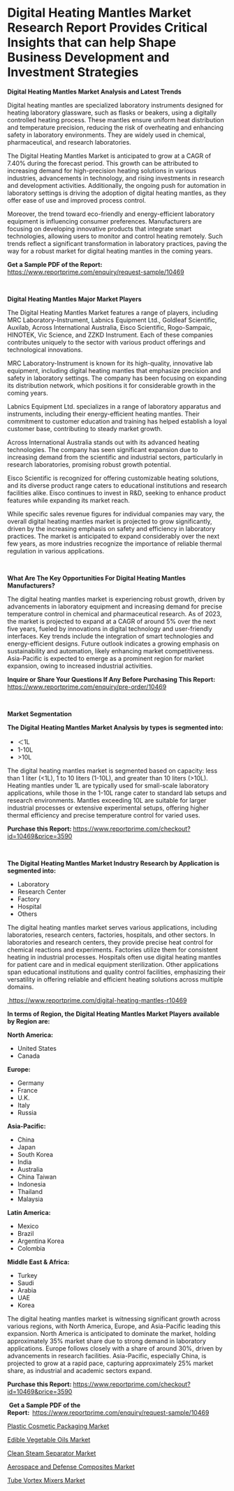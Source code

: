 <p><h1>Digital Heating Mantles Market Research Report Provides Critical Insights that can help Shape Business Development and Investment Strategies</h1></p><p><strong>Digital Heating Mantles Market Analysis and Latest Trends</strong></p>
<p><p>Digital heating mantles are specialized laboratory instruments designed for heating laboratory glassware, such as flasks or beakers, using a digitally controlled heating process. These mantles ensure uniform heat distribution and temperature precision, reducing the risk of overheating and enhancing safety in laboratory environments. They are widely used in chemical, pharmaceutical, and research laboratories.</p><p>The Digital Heating Mantles Market is anticipated to grow at a CAGR of 7.40% during the forecast period. This growth can be attributed to increasing demand for high-precision heating solutions in various industries, advancements in technology, and rising investments in research and development activities. Additionally, the ongoing push for automation in laboratory settings is driving the adoption of digital heating mantles, as they offer ease of use and improved process control.</p><p>Moreover, the trend toward eco-friendly and energy-efficient laboratory equipment is influencing consumer preferences. Manufacturers are focusing on developing innovative products that integrate smart technologies, allowing users to monitor and control heating remotely. Such trends reflect a significant transformation in laboratory practices, paving the way for a robust market for digital heating mantles in the coming years.</p></p>
<p><strong>Get a Sample PDF of the Report:&nbsp;</strong> <a href="https://www.reportprime.com/enquiry/request-sample/10469">https://www.reportprime.com/enquiry/request-sample/10469</a></p>
<p>&nbsp;</p>
<p><strong>Digital Heating Mantles Major Market Players</strong></p>
<p><p>The Digital Heating Mantles Market features a range of players, including MRC Laboratory-Instrument, Labnics Equipment Ltd., Goldleaf Scientific, Auxilab, Across International Australia, Eisco Scientific, Rogo-Sampaic, HINOTEK, Vic Science, and ZZKD Instrument. Each of these companies contributes uniquely to the sector with various product offerings and technological innovations.</p><p>MRC Laboratory-Instrument is known for its high-quality, innovative lab equipment, including digital heating mantles that emphasize precision and safety in laboratory settings. The company has been focusing on expanding its distribution network, which positions it for considerable growth in the coming years.</p><p>Labnics Equipment Ltd. specializes in a range of laboratory apparatus and instruments, including their energy-efficient heating mantles. Their commitment to customer education and training has helped establish a loyal customer base, contributing to steady market growth.</p><p>Across International Australia stands out with its advanced heating technologies. The company has seen significant expansion due to increasing demand from the scientific and industrial sectors, particularly in research laboratories, promising robust growth potential.</p><p>Eisco Scientific is recognized for offering customizable heating solutions, and its diverse product range caters to educational institutions and research facilities alike. Eisco continues to invest in R&D, seeking to enhance product features while expanding its market reach.</p><p>While specific sales revenue figures for individual companies may vary, the overall digital heating mantles market is projected to grow significantly, driven by the increasing emphasis on safety and efficiency in laboratory practices. The market is anticipated to expand considerably over the next few years, as more industries recognize the importance of reliable thermal regulation in various applications.</p></p>
<p>&nbsp;</p>
<p><strong>What Are The Key Opportunities For Digital Heating Mantles Manufacturers?</strong></p>
<p><p>The digital heating mantles market is experiencing robust growth, driven by advancements in laboratory equipment and increasing demand for precise temperature control in chemical and pharmaceutical research. As of 2023, the market is projected to expand at a CAGR of around 5% over the next five years, fueled by innovations in digital technology and user-friendly interfaces. Key trends include the integration of smart technologies and energy-efficient designs. Future outlook indicates a growing emphasis on sustainability and automation, likely enhancing market competitiveness. Asia-Pacific is expected to emerge as a prominent region for market expansion, owing to increased industrial activities.</p></p>
<p><strong>Inquire or Share Your Questions If Any Before Purchasing This Report:</strong> <a href="https://www.reportprime.com/enquiry/pre-order/10469">https://www.reportprime.com/enquiry/pre-order/10469</a></p>
<p>&nbsp;</p>
<p><strong>Market Segmentation</strong></p>
<p><strong>The Digital Heating Mantles Market Analysis by types is segmented into:</strong></p>
<p><ul><li>＜1L</li><li>1-10L</li><li>>10L</li></ul></p>
<p><p>The digital heating mantles market is segmented based on capacity: less than 1 liter (<1L), 1 to 10 liters (1-10L), and greater than 10 liters (>10L). Heating mantles under 1L are typically used for small-scale laboratory applications, while those in the 1-10L range cater to standard lab setups and research environments. Mantles exceeding 10L are suitable for larger industrial processes or extensive experimental setups, offering higher thermal efficiency and precise temperature control for varied uses.</p></p>
<p><strong>Purchase this Report:&nbsp;</strong><a href="https://www.reportprime.com/checkout?id=10469&price=3590">https://www.reportprime.com/checkout?id=10469&price=3590</a></p>
<p>&nbsp;</p>
<p><strong>The Digital Heating Mantles Market Industry Research by Application is segmented into:</strong></p>
<p><ul><li>Laboratory</li><li>Research Center</li><li>Factory</li><li>Hospital</li><li>Others</li></ul></p>
<p><p>The digital heating mantles market serves various applications, including laboratories, research centers, factories, hospitals, and other sectors. In laboratories and research centers, they provide precise heat control for chemical reactions and experiments. Factories utilize them for consistent heating in industrial processes. Hospitals often use digital heating mantles for patient care and in medical equipment sterilization. Other applications span educational institutions and quality control facilities, emphasizing their versatility in offering reliable and efficient heating solutions across multiple domains.</p></p>
<p><a href="https://www.reportprime.com/digital-heating-mantles-r10469">&nbsp;https://www.reportprime.com/digital-heating-mantles-r10469</a></p>
<p><strong>In terms of Region, the Digital Heating Mantles Market Players available by Region are:</strong></p>
<p>
    <p> <strong> North America: </strong>
        <ul>
            <li>United States</li>
            <li>Canada</li>
        </ul>
        </p> 
    <p> <strong> Europe: </strong>
        <ul>
            <li>Germany</li>
            <li>France</li>
            <li>U.K.</li>
            <li>Italy</li>
            <li>Russia</li>
        </ul>
        </p> 
    <p> <strong> Asia-Pacific: </strong>
        <ul>
            <li>China</li>
            <li>Japan</li>
            <li>South Korea</li>
            <li>India</li>
            <li>Australia</li>
            <li>China Taiwan</li>
            <li>Indonesia</li>
            <li>Thailand</li>
            <li>Malaysia</li>
        </ul>
        </p> 
    <p> <strong> Latin America: </strong>
        <ul>
            <li>Mexico</li>
            <li>Brazil</li>
            <li>Argentina Korea</li>
            <li>Colombia</li>
        </ul>
        </p> 
    <p> <strong> Middle East & Africa: </strong>
        <ul>
            <li>Turkey</li>
            <li>Saudi</li>
            <li>Arabia</li>
            <li>UAE</li>
            <li>Korea</li>
        </ul>
    </p>
    </p>
<p><p>The digital heating mantles market is witnessing significant growth across various regions, with North America, Europe, and Asia-Pacific leading this expansion. North America is anticipated to dominate the market, holding approximately 35% market share due to strong demand in laboratory applications. Europe follows closely with a share of around 30%, driven by advancements in research facilities. Asia-Pacific, especially China, is projected to grow at a rapid pace, capturing approximately 25% market share, as industrial and academic sectors expand.</p></p>
<p><strong>Purchase this Report: </strong><a href="https://www.reportprime.com/checkout?id=10469&price=3590">https://www.reportprime.com/checkout?id=10469&price=3590</a></p>
<p>&nbsp;<strong>Get a Sample PDF of the Report:&nbsp;&nbsp;</strong><a href="https://www.reportprime.com/enquiry/request-sample/10469">https://www.reportprime.com/enquiry/request-sample/10469</a></p>
<p><strong></strong></p>
<p><p><a href="https://www.linkedin.com/pulse/booming-plastic-cosmetic-packaging-market-sector-analysis-growth-zna0c?trackingId=T69gXdj8QXeboYTlZ%2BWo%2Bg%3D%3D">Plastic Cosmetic Packaging Market</a></p><p><a href="https://www.linkedin.com/pulse/exploring-edible-vegetable-oils-market-dynamics-revenue-analysis-bufuf?trackingId=qFA9QjIoRt2W0yVPaIHKyw%3D%3D">Edible Vegetable Oils Market</a></p><p><a href="https://issuu.com/reportprime-2/docs/clean-steam-separator-market-size-2_bb8441fe6c04f3">Clean Steam Separator Market</a></p><p><a href="https://medium.com/@dylan.greene85678/the-aerospace-and-defense-composites-market-insights-report-offers-an-in-depth-and-thorough-db92759df59f">Aerospace and Defense Composites Market</a></p><p><a href="https://github.com/AfsanaMia652/Market-Research-Report-List-1/blob/main/tube-vortex-mixers-market.md">Tube Vortex Mixers Market</a></p></p>